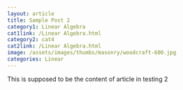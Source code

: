 ```yaml
---
layout: article
title: Sample Post 2
category1: Linear Algebra
cat1link: /Linear Algebra.html
category2: cat4
cat2link: /Linear Algebra.html
image: /assets/images/thumbs/masonry/woodcraft-600.jpg
categories: Linear
---
```

<p>This is supposed to be the content of article in testing 2</p>

